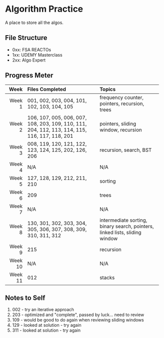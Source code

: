 # Algorithm Practice

A place to store all the algos.

## File Structure

- 0xx: FSA REACTOs
- 1xx: UDEMY Masterclass
- 2xx: Algo Expert

## Progress Meter

|    Week | Files Completed                                                                               | Topics                                                                      |
| ------: | :-------------------------------------------------------------------------------------------- | :-------------------------------------------------------------------------- |
|  Week 1 | 001, 002, 003, 004, 101, 102, 103, 104, 105                                                   | frequency counter, pointers, recursion, trees                               |
|  Week 2 | 106, 107, 005, 006, 007, 108, 203, 109, 110, 111, 204, 112, 113, 114, 115, 116, 117, 118, 201 | pointers, sliding window, recursion                                         |
|  Week 3 | 008, 119, 120, 121, 122, 123, 124, 125, 202, 126, 206                                         | recursion, search, BST                                                      |
|  Week 4 | N/A                                                                                           | N/A                                                                         |
|  Week 5 | 127, 128, 129, 212, 211, 210                                                                  | sorting                                                                     |
|  Week 6 | 209                                                                                           | trees                                                                       |
|  Week 7 | N/A                                                                                           | N/A                                                                         |
|  Week 8 | 130, 301, 302, 303, 304, 305, 306, 307, 308, 309, 310, 311, 312                               | intermediate sorting, binary search, pointers, linked lists, sliding window |
|  Week 9 | 215                                                                                           | recursion                                                                   |
| Week 10 | N/A                                                                                           | N/A                                                                         |
| Week 11 | 012                                                                                           | stacks                                                                      |

## Notes to Self

1. 002 - try an iterative approach
2. 203 - optimized and "complete", passed by luck... need to review
3. 109 - would be good to do again when reviewing sliding windows
4. 129 - looked at solution - try again
5. 311 - looked at solution - try again
